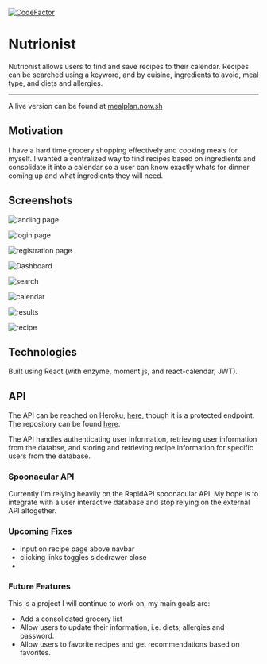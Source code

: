 [![CodeFactor](https://www.codefactor.io/repository/github/brendenrdowd/mealplanner-client/badge)](https://www.codefactor.io/repository/github/brendenrdowd/mealplanner-client)

# Nutrionist 
Nutrionist allows users to find and save recipes to their calendar. Recipes can be searched using a keyword, and by cuisine, ingredients to avoid, meal type, and diets and allergies. 

_________

A live version can be found at [mealplan.now.sh](https://mealplan.now.sh/) 

## Motivation
I have a hard time grocery shopping effectively and cooking meals for myself. I wanted a centralized way to find recipes based on ingredients and consolidate it into a calendar so a user can know exactly whats for dinner coming up and what ingredients they will need. 

## Screenshots
![landing page](/public/readme/landing.png)

![login page](/public/readme/login.png)

![registration page](/public/readme/register.png)

![Dashboard](/public/readme/Dashboard.png)

![search](/public/readme/search.png)

![calendar](/public/readme/calendar.png)

![results](/public/readme/results.png)

![recipe](/public/readme/recipe.png)

## Technologies
Built using React (with enzyme, moment.js, and react-calendar, JWT). 

## API
The API can be reached on Heroku, [here](https://dry-brushlands-83819.herokuapp.com/api), though it is a protected endpoint. The repository can be found [here](https://github.com/brendenrdowd/mealPlanner-api).

The API handles authenticating user information, retrieving user information from the databse, and storing and retrieving recipe information for specific users from the database. 

### Spoonacular API
Currently I'm relying heavily on the RapidAPI spoonacular API. My hope is to integrate with a user interactive database and stop relying on the external API altogether. 

### Upcoming Fixes
 - input on recipe page above navbar
 - clicking links toggles sidedrawer close
 - 

### Future Features
This is a project I will continue to work on,  my main goals are:
  - Add a consolidated grocery list
  - Allow users to update their information, i.e. diets, allergies and password. 
  - Allow users to favorite recipes and get recommendations based on favorites. 




